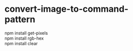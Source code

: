 # convert-image-to-command-pattern
npm install get-pixels
<br>
npm install rgb-hex
<br>
npm install clear